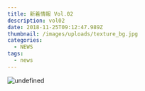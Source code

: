 ```yaml
---
title: 新着情報 Vol.02
description: vol02
date: 2018-11-25T09:12:47.989Z
thumbnail: /images/uploads/texture_bg.jpg
categories:
  - NEWS
tags:
  - news
---
```

![undefined](/images/uploads/home_kv_bg.jpg)

